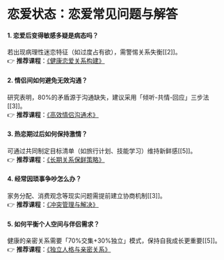 # 恋爱状态：恋爱常见问题与解答

#### 1. 恋爱后变得敏感多疑是病态吗？
若出现病理性迷恋特征（如过度占有欲），需警惕关系失衡[[2]]。  
👉 **推荐课程**：[《健康恋爱关系构建》](https://www.codefather.cn )

#### 2. 情侣间如何避免无效沟通？
研究表明，80%的矛盾源于沟通缺失，建议采用「倾听-共情-回应」三步法[[3]]。  
👉 **推荐课程**：[《高效情侣沟通术》](https://www.codefather.cn )

#### 3. 热恋期过后如何保持激情？
可通过共同制定目标清单（如旅行计划、技能学习）维持新鲜感[[5]]。  
👉 **推荐课程**：[《长期关系保鲜策略》](https://www.codefather.cn )

#### 4. 经常因琐事争吵怎么办？
家务分配、消费观念等现实问题需提前建立协商机制[[3]]。  
👉 **推荐课程**：[《冲突管理与解决》](https://www.codefather.cn )

#### 5. 如何平衡个人空间与伴侣需求？
健康的亲密关系需要「70%交集+30%独立」模式，保持自我成长更重要[[5]]。  
👉 **推荐课程**：[《独立人格与亲密关系》](https://www.codefather.cn )